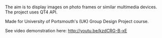 <p>The aim is to display images on photo frames or similar multimedia devices. The project uses QT4 API.</p>
<p>Made for University of Portsmouth's (UK) Group Design Project course.</p>

<p>See video demonstration here: <a href='http://youtu.be/kzdCRG-B-xE'>http://youtu.be/kzdCRG-B-xE</a></p>